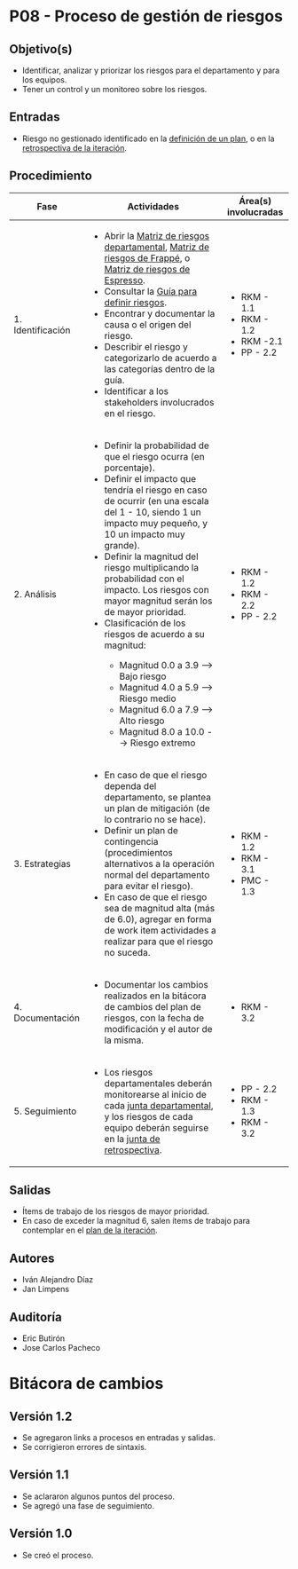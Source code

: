 
# P08 - Proceso de gestión de riesgos

## Objetivo(s)

- Identificar, analizar y priorizar los riesgos para el departamento y para los equipos.
- Tener un control y un monitoreo sobre los riesgos.

## Entradas

- Riesgo no gestionado identificado en la [definición de un plan](./P11-proceso-de-definicion-del-plan-inicial), o en la [retrospectiva de la iteración](./P16-proceso-retrospective).

## Procedimiento


| Fase |   Actividades   | Área(s) involucradas |
|------|:---------------:|--------------------|
| 1. Identificación | <ul align="left"><li>Abrir la [Matriz de riesgos departamental](https://docs.google.com/spreadsheets/d/1L_IWQMrYGR4vnJVB-YF48OHtPyNLnXWxmzz2g-aHHGM/edit#gid=0), [Matriz de riesgos de Frappé](https://docs.google.com/spreadsheets/d/11f-Dfe_lYfQPmQ0-v8wUIxH0FNwlYDN0DKBrRPcf1ks/edit#gid=0), o [Matriz de riesgos de Espresso](https://docs.google.com/spreadsheets/d/1JnAqpLpd-TLpKlqAa5cpC9Z8KsISirue2D7bM9T4GQQ/edit#gid=0).</li><li> Consultar la [Guía para definir riesgos](../guias/G06-guia-definicion-riesgos.md). </li><li>Encontrar y documentar la causa o el origen del riesgo.</li><li>Describir el riesgo y categorizarlo de acuerdo a las categorías dentro de la guía.</li><li>Identificar a los stakeholders involucrados en el riesgo.</li></ul> |<ul><li>RKM - 1.1</li><li>RKM - 1.2</li><li>RKM -2.1</li> <li>PP - 2.2</li></ul> |
| 2. Análisis | <ul align="left"><li>Definir  la probabilidad de que el riesgo ocurra (en porcentaje).</li><li> Definir el impacto que tendría el riesgo en caso de ocurrir (en una escala del 1 - 10, siendo 1 un impacto muy pequeño, y 10 un impacto muy grande). </li><li> Definir la magnitud del riesgo multiplicando la probabilidad con el impacto. Los riesgos con mayor magnitud serán los de mayor prioridad. </li><li> Clasificación de los riesgos de acuerdo a su magnitud:  </li><ul><li>Magnitud 0.0 a 3.9 --> Bajo riesgo</li><li>Magnitud 4.0 a 5.9 --> Riesgo medio</li><li>Magnitud 6.0 a 7.9 --> Alto riesgo</li><li>Magnitud 8.0 a 10.0 --> Riesgo extremo</li></ul></ul> | <ul><li>RKM - 1.2</li><li>RKM - 2.2</li><li>PP - 2.2</li></ul> |
| 3. Estrategias | <ul align="left"><li> En caso de que el riesgo dependa del departamento, se plantea un plan de mitigación (de lo contrario no se hace).</li><li> Definir un plan de contingencia (procedimientos alternativos a la operación normal del departamento para evitar el riesgo).</li><li> En caso de que el riesgo sea de magnitud alta (más de 6.0), agregar en forma de work item actividades a realizar para que el riesgo no suceda. </li></ul> | <ul><li>RKM - 1.2</li><li>RKM - 3.1</li><li>PMC - 1.3</li></ul> |
|4. Documentación| <ul align="left"><li> Documentar los cambios realizados en la bitácora de cambios del plan de riesgos, con la fecha de modificación y el autor de la misma.</li></ul>| <ul><li>RKM - 3.2</li></ul> |
|5. Seguimiento| <ul align="left"><li> Los riesgos departamentales deberán monitorearse al inicio de cada [junta departamental](./P01-proceso-juntas-departamentales), y los riesgos de cada equipo deberán seguirse en la [junta de retrospectiva](./P16-proceso-retrospective).</li></ul>| <ul><li>PP - 2.2</li><li>RKM - 1.3</li><li>RKM - 3.2</li></ul> |

## Salidas

- Ítems de trabajo de los riesgos de mayor prioridad.
- En caso de exceder la magnitud 6, salen ítems de trabajo para contemplar en el [plan de la iteración](./P12-proceso-planeacion-de-iteracion).

## Autores


- Iván Alejandro Díaz 
- Jan Limpens

## Auditoría

- Eric Butirón
- Jose Carlos Pacheco

# Bitácora de cambios

## Versión 1.2
  - Se agregaron links a procesos en entradas y salidas.
  - Se corrigieron errores de sintaxis.

## Versión 1.1 
  - Se aclararon algunos puntos del proceso.
  - Se agregó una fase de seguimiento.

## Versión 1.0
  - Se creó el proceso.


